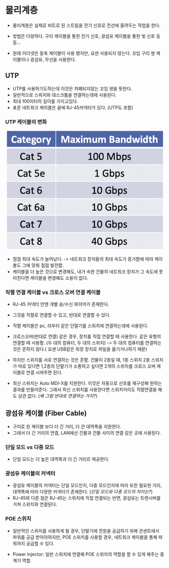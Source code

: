 # 물리계층
- 물리계층은 실제로 비트로 된 스트림을 전기 신호로 전선에 올려두는 작업을 한다.
- 방법은 다양하다. 구리 케이블을 통한 전기 신호, 광섬유 케이블을 통한 빛 신호 등등...

- 원래 이더넷은 동축 케이블이 사용 됐지만, 요샌 사용되지 않는다. 꼬임 구리 쌍 케이블이나 광섬유, 무선을 사용한다.

## UTP
- UTP를 사용하기도하는데 이것은 차폐되지않는 꼬임 쌍을 뜻한다.
- 일반적으로 스위치와 데스크톱을 연결하는데에 사용된다.
- 최대 100미터의 길이를 가지고있다.
- 표준 네트워크 케이블은 끝에 RJ-45커넥터가 있다. (UTP도 포함)

### UTP 케이블의 변화
![alt text](resource/utp_cable_history.png)
- 점점 최대 속도가 늘어났다.
-> 네트워크 장치들의 최대 속도가 증가함에 따라 케이블도 그에 맞춰 점점 발전함.
- 케이블을 더 높은 것으로 변경해도, 내가 속한 건물의 네트워크 장치가 그 속도에 못 미친다면 케이블을 변경해도 소용이 없다.

### 직렬 연결 케이블 vs 크로스 오버 연결 케이블
- RJ-45 커넥터 안엔 개별 송/수신 와이어가 존재한다.
- 그것을 직렬로 연결할 수 있고, 반대로 연결할 수 있다.
- 직렬 케이블은 pc, 라우터 같은 단말기를 스위치에 연결하는데에 사용된다.
- 크로스오버(반대로 연결) 같은 경우, 장치를 직접 연결할 때 사용한다. 같은 유형의 연결할 때 사용함. (두 대의 컴퓨터, 두 대의 스위치)
-> 두 대의 컴퓨터를 연결하는 것은 흔하지 않다.( 요샌 USB같은 외장 장치로 파일을 옮기거나하기 때문) 
- 하지만 스위치를 서로 연결하는 것은 흔함. 건물이 2층일 때, 1층 스위치 2층 스위치가 따로 있다면 1,2층의 단말기가 소통하고 싶다면 2개의 스위치를 크로스 오버 케이블로 연결 시켜주면 된다.

- 최신 스위치는 Auto MDI-X를 지원한다. 이것은 자동으로 신호를 재구성해 원하는 결과를 만들어준다. 그래서 최신 스위치를 사용한다면 스위치끼리도 직렬연결을 해도 상관 없다. (*왜 그럼 반대로 연결하는 거지?*)

## 광섬유 케이블 (Fiber Cable)
- 구리로 된 케이블 보다 더 긴 거리, 더 큰 대역폭을 지원한다.
- 그래서 더 긴 거리의 연결, LAN에선 건물과 건물 사이의 연결 같은 곳에 사용된다.
### 단일 모드 vs 다중 모드
- 단일 모드는 더 높은 대역폭과 더 긴 거리르 제공한다.

### 광섬유 케이블의 커넥터
- 광섬유 케이블의 커넥터는 단일 모드인지, 다중 모드인지에 따라 또한 필요한 거리, 대역폭에 따라 다양한 커넥터가 존재한다. (*단일 모드와 다중 모드의 차이는?*)
- RJ-45와 다른 점은 RJ-45는 스위치에 직접 연결되는 반면, 광섬유는 트렌시버를 거쳐 스위치와 연결된다.

### POE 스위치
- 일반적인 스위치를 사용하게 될 경우, 단말기에 전원을 공급하기 위해 콘센트에서 파워를 공급 받아야하지만, POE 스위치를 사용할 경우, 네트워크 케이블을 통해 파워까지 공급할 수 있다.

- Power Injector: 일반 스위치에 연결해 POE 스위치의 역할을 할 수 있게 해주는 중계기 역할.